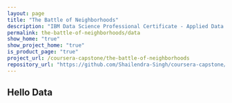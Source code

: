 ```yaml
---
layout: page
title: "The Battle of Neighborhoods"
description: "IBM Data Science Professional Certificate - Applied Data Science Capstone"
permalink: the-battle-of-neighborhoods/data
show_home: "true"
show_project_home: "true"
is_product_page: "true"
project_url: /coursera-capstone/the-battle-of-neighborhoods
repository_url: "https://github.com/Shailendra-Singh/coursera-capstone/tree/master/Projects/Battle%20of%20Neighborhoods"
---
```

## Hello Data